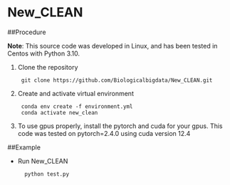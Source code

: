 # New_CLEAN
##Procedure

**Note**:
This source code was developed in Linux, and has been tested in Centos with Python 3.10.

1. Clone the repository

        git clone https://github.com/Biologicalbigdata/New_CLEAN.git
2. Create and activate virtual environment 

        conda env create -f environment.yml
        conda activate new_clean

3. To use gpus properly, install the pytorch and cuda for your gpus. This code was tested on pytorch=2.4.0 using cuda version 12.4
   
##Example

- Run New_CLEAN 

        python test.py 
        

